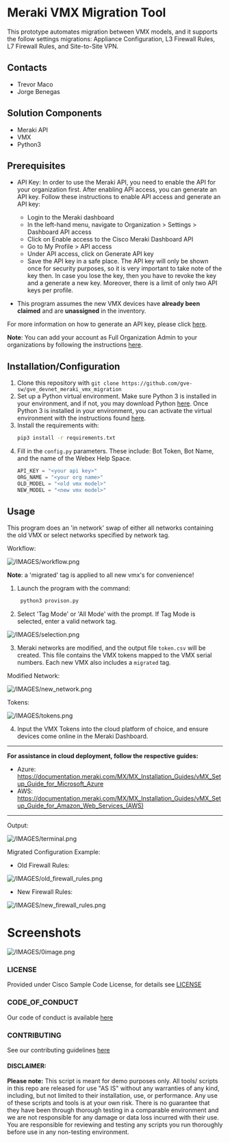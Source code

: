 # Meraki VMX Migration Tool

This prototype automates migration between VMX models, and it supports the follow settings migrations: Appliance Configuration, L3 Firewall Rules, L7 Firewall Rules, and Site-to-Site VPN. 

## Contacts
* Trevor Maco
* Jorge Benegas

## Solution Components
* Meraki API
* VMX
* Python3

## Prerequisites
* API Key: In order to use the Meraki API, you need to enable the API for your organization first. After enabling API access, you can generate an API key. Follow these instructions to enable API access and generate an API key:
  * Login to the Meraki dashboard
  * In the left-hand menu, navigate to Organization > Settings > Dashboard API access
  * Click on Enable access to the Cisco Meraki Dashboard API
  * Go to My Profile > API access
  * Under API access, click on Generate API key
  * Save the API key in a safe place. The API key will only be shown once for security purposes, so it is very important to take note of the key then. In case you lose the key, then you have to revoke the key and a generate a new key. Moreover, there is a limit of only two API keys per profile.

* This program assumes the new VMX devices have **already been claimed** and are **unassigned** in the inventory.

For more information on how to generate an API key, please click [here](https://developer.cisco.com/meraki/api-v1/#!authorization/authorization).

**Note**: You can add your account as Full Organization Admin to your organizations by following the instructions [here](https://documentation.meraki.com/General_Administration/Managing_Dashboard_Access/Managing_Dashboard_Administrators_and_Permissions).


## Installation/Configuration
1. Clone this repository with `git clone https://github.com/gve-sw/gve_devnet_meraki_vmx_migration`
2. Set up a Python virtual environment. Make sure Python 3 is installed in your environment, and if not, you may download Python [here](https://www.python.org/downloads/). Once Python 3 is installed in your environment, you can activate the virtual environment with the instructions found [here](https://docs.python.org/3/tutorial/venv.html).
3. Install the requirements with:
    ``` bash
   pip3 install -r requirements.txt
   ```
4. Fill in the `config.py` parameters. These include: Bot Token, Bot Name, and the name of the Webex Help Space.
    ``` python
    API_KEY = "<your api key>"
    ORG_NAME = "<your org name>"
    OLD_MODEL = "<old vmx model>"
    NEW_MODEL = "<new vmx model>"
    ```

## Usage

This program does an 'in network' swap of either all networks containing the old VMX or select networks specified by network tag. 

Workflow:

![/IMAGES/workflow.png](/IMAGES/workflow.png)

**Note**: a 'migrated' tag is applied to all new vmx's for convenience!

1. Launch the program with the command:
    ``` python
     python3 provison.py
    ```

2. Select 'Tag Mode' or 'All Mode' with the prompt. If Tag Mode is selected, enter a valid network tag.

![/IMAGES/selection.png](/IMAGES/selection.png)

3. Meraki networks are modified, and the output file `token.csv` will be created. This file contains the VMX tokens mapped to the VMX serial numbers. Each new VMX also includes a `migrated` tag.

Modified Network:

![/IMAGES/new_network.png](/IMAGES/new_network.png)

Tokens:

![/IMAGES/tokens.png](/IMAGES/tokens.png)

4. Input the VMX Tokens into the cloud platform of choice, and ensure devices come online in the Meraki Dashboard.
  
---
**For assistance in cloud deployment, follow the respective guides:**

* Azure: https://documentation.meraki.com/MX/MX_Installation_Guides/vMX_Setup_Guide_for_Microsoft_Azure
* AWS: https://documentation.meraki.com/MX/MX_Installation_Guides/vMX_Setup_Guide_for_Amazon_Web_Services_(AWS)

---

Output:

![/IMAGES/terminal.png](/IMAGES/terminal.png)

Migrated Configuration Example:

* Old Firewall Rules:

![/IMAGES/old_firewall_rules.png](/IMAGES/old_firewall_rules.png)

* New Firewall Rules:

![/IMAGES/new_firewall_rules.png](/IMAGES/new_firewall_rules.png)



# Screenshots

![/IMAGES/0image.png](/IMAGES/0image.png)

### LICENSE

Provided under Cisco Sample Code License, for details see [LICENSE](LICENSE.md)

### CODE_OF_CONDUCT

Our code of conduct is available [here](CODE_OF_CONDUCT.md)

### CONTRIBUTING

See our contributing guidelines [here](CONTRIBUTING.md)

#### DISCLAIMER:
<b>Please note:</b> This script is meant for demo purposes only. All tools/ scripts in this repo are released for use "AS IS" without any warranties of any kind, including, but not limited to their installation, use, or performance. Any use of these scripts and tools is at your own risk. There is no guarantee that they have been through thorough testing in a comparable environment and we are not responsible for any damage or data loss incurred with their use.
You are responsible for reviewing and testing any scripts you run thoroughly before use in any non-testing environment.